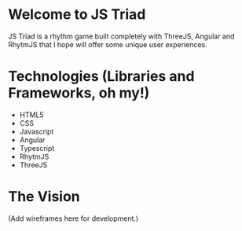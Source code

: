 # Welcome to JS Triad

JS Triad is a rhythm game built completely with ThreeJS, Angular and RhytmJS that I hope will offer some unique user experiences.

# Technologies (Libraries and Frameworks, oh my!)

+ HTML5
+ CSS
+ Javascript
+ Angular
+ Typescript
+ RhytmJS
+ ThreeJS

# The Vision

(Add wireframes here for development.)